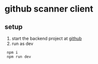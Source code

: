 # github scanner client

## setup
 1. start the backend project at [github](https://github.com/tal568/github-scanner.git)
2. run as dev
```console
 npm i 
 npm run dev
```


